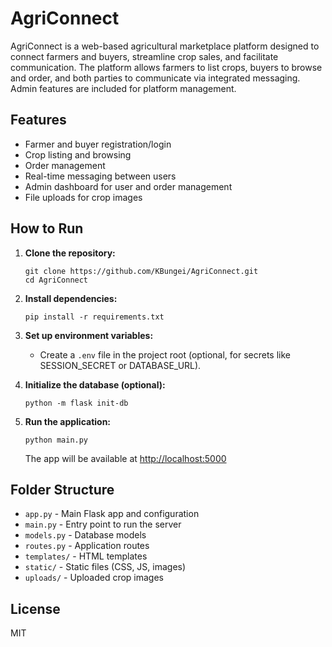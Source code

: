 # AgriConnect

AgriConnect is a web-based agricultural marketplace platform designed to connect farmers and buyers, streamline crop sales, and facilitate communication. The platform allows farmers to list crops, buyers to browse and order, and both parties to communicate via integrated messaging. Admin features are included for platform management.

## Features
- Farmer and buyer registration/login
- Crop listing and browsing
- Order management
- Real-time messaging between users
- Admin dashboard for user and order management
- File uploads for crop images

## How to Run

1. **Clone the repository:**
	```
	git clone https://github.com/KBungei/AgriConnect.git
	cd AgriConnect
	```

2. **Install dependencies:**
	```
	pip install -r requirements.txt
	```

3. **Set up environment variables:**
	- Create a `.env` file in the project root (optional, for secrets like SESSION_SECRET or DATABASE_URL).

4. **Initialize the database (optional):**
	```
	python -m flask init-db
	```

5. **Run the application:**
	```
	python main.py
	```
	The app will be available at [http://localhost:5000](http://localhost:5000)

## Folder Structure
- `app.py` - Main Flask app and configuration
- `main.py` - Entry point to run the server
- `models.py` - Database models
- `routes.py` - Application routes
- `templates/` - HTML templates
- `static/` - Static files (CSS, JS, images)
- `uploads/` - Uploaded crop images

## License
MIT
